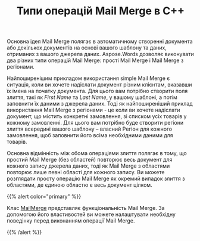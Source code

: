 ﻿---
title: Типи операцій Mail Merge в C++
second_title: Aspose.Words для C++
articleTitle: Типи операцій Mail Merge
linktitle: Типи операцій Mail Merge
type: docs
description: "Виконайте два різні типи операцій Mail Merge: прості Mail Merge та Mail Merge з регіонами, використовуючи C++. Простий Mail Merge повторює весь документ для кожного запису джерела даних, тоді як Mail Merge з регіонами повторює лише певні області для кожного запису."
keywords: "how to execute Mail Merge c++"
weight: 20
url: /uk/cpp/types-of-mail-merge-operations/
timestamp: 2024-09-24-14-35-44
---

Основна ідея Mail Merge полягає в автоматичному створенні документа або декількох документів на основі вашого шаблону та даних, отриманих з вашого джерела даних. Aspose.Words дозволяє виконувати два різних типи операцій Mail Merge: прості Mail Merge і Mail Merge з регіонами.

Найпоширенішим прикладом використання simple Mail Merge є ситуація, коли ви хочете надіслати документ різним клієнтам, вказавши їх імена на початку документа. Для цього вам потрібно створити поля злиття, такі як *First Name* та *Last Name*, у вашому шаблоні, а потім заповнити їх даними з джерела даних. Тоді як найпоширеніший приклад використання Mail Merge з регіонами - це коли ви хочете надіслати документ, що містить конкретні замовлення, зі списком усіх товарів у кожному замовленні. Для цього вам потрібно буде створити регіони злиття всередині вашого шаблону – власний Регіон для кожного замовлення, щоб заповнити його всіма необхідними даними для товарів.

Основна відмінність між обома операціями злиття полягає в тому, що простий Mail Merge (без областей) повторює весь документ для кожного запису джерела даних, тоді як Mail Merge з областями повторює лише певні області для кожного запису. Ви можете розглядати просту операцію Mail Merge як окремий випадок злиття з областями, де єдиною областю є весь документ цілком.

{{% alert color="primary" %}}

Клас [MailMerge](https://reference.aspose.com/words/cpp/class/aspose.words.mailmerging/mailmerge/) представляє функціональність Mail Merge. За допомогою його властивостей ви можете налаштувати необхідну поведінку перед виконанням операції Mail Merge.

{{% /alert %}}

